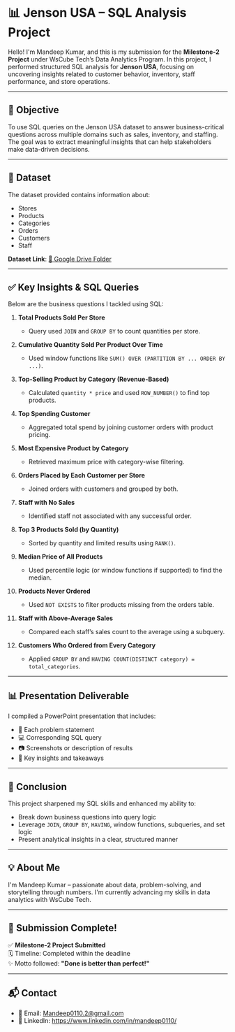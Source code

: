 # 📊 Jenson USA – SQL Analysis Project

Hello! I'm Mandeep Kumar, and this is my submission for the **Milestone-2 Project** under WsCube Tech’s Data Analytics Program. In this project, I performed structured SQL analysis for **Jenson USA**, focusing on uncovering insights related to customer behavior, inventory, staff performance, and store operations.

---

## 🧠 Objective

To use SQL queries on the Jenson USA dataset to answer business-critical questions across multiple domains such as sales, inventory, and staffing. The goal was to extract meaningful insights that can help stakeholders make data-driven decisions.

---

## 📂 Dataset

The dataset provided contains information about:
- Stores
- Products
- Categories
- Orders
- Customers
- Staff

**Dataset Link**: [📎 Google Drive Folder](https://drive.google.com/drive/folders/1feFkClnYME7Be3kjmz-TD2PV1uVkXNAN)

---

## ✅ Key Insights & SQL Queries

Below are the business questions I tackled using SQL:

1. **Total Products Sold Per Store**
   - Query used `JOIN` and `GROUP BY` to count quantities per store.

2. **Cumulative Quantity Sold Per Product Over Time**
   - Used window functions like `SUM() OVER (PARTITION BY ... ORDER BY ...)`.

3. **Top-Selling Product by Category (Revenue-Based)**
   - Calculated `quantity * price` and used `ROW_NUMBER()` to find top products.

4. **Top Spending Customer**
   - Aggregated total spend by joining customer orders with product pricing.

5. **Most Expensive Product by Category**
   - Retrieved maximum price with category-wise filtering.

6. **Orders Placed by Each Customer per Store**
   - Joined orders with customers and grouped by both.

7. **Staff with No Sales**
   - Identified staff not associated with any successful order.

8. **Top 3 Products Sold (by Quantity)**
   - Sorted by quantity and limited results using `RANK()`.

9. **Median Price of All Products**
   - Used percentile logic (or window functions if supported) to find the median.

10. **Products Never Ordered**
    - Used `NOT EXISTS` to filter products missing from the orders table.

11. **Staff with Above-Average Sales**
    - Compared each staff’s sales count to the average using a subquery.

12. **Customers Who Ordered from Every Category**
    - Applied `GROUP BY` and `HAVING COUNT(DISTINCT category) = total_categories`.

---

## 📊 Presentation Deliverable

I compiled a PowerPoint presentation that includes:
- 📌 Each problem statement
- 💻 Corresponding SQL query
- 📷 Screenshots or description of results
- 🎯 Key insights and takeaways

---

## 🧾 Conclusion

This project sharpened my SQL skills and enhanced my ability to:
- Break down business questions into query logic
- Leverage `JOIN`, `GROUP BY`, `HAVING`, window functions, subqueries, and set logic
- Present analytical insights in a clear, structured manner

---

## 💡 About Me

I'm Mandeep Kumar – passionate about data, problem-solving, and storytelling through numbers. I'm currently advancing my skills in data analytics with WsCube Tech.

---

## 🚀 Submission Complete!

✅ **Milestone-2 Project Submitted**  
🗓️ Timeline: Completed within the deadline  
✨ Motto followed: **"Done is better than perfect!"**

---

## 📬 Contact

- 📧 Email: Mandeep0110.2@gmail.com
- 💼 LinkedIn: https://www.linkedin.com/in/mandeep0110/
